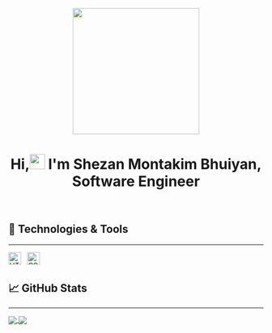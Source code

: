 <p align="center">
  <img width="250" src="https://media0.giphy.com/media/yDvjFZyratv5FXoVRN/giphy.gif">
</p>

<h1 align="center">Hi,<img src="https://raw.githubusercontent.com/MartinHeinz/MartinHeinz/master/wave.gif" width="30px"> I'm Shezan Montakim Bhuiyan, <br> Software Engineer</h1>
<br>

## 🔧 Technologies & Tools

---

<img src="https://img.shields.io/badge/HTML5-282C34?logo=html5&logoColor=E34F26" alt="HTML5 logo" title="HTML5" height="25" />
&nbsp;
<img src="https://img.shields.io/badge/CSS3-282C34?logo=css3&logoColor=1572B6" alt="CSS3 logo" title="CSS3" height="25" />

<br>

## &#x1f4c8; GitHub Stats

---

<a href="https://github.com/Shezan03/Shezan03">
  <img align="center" src="https://github-readme-stats.vercel.app/api?username=shezan03&show_icons=true&theme=aura_dark" />
</a>
<a href="https://github.com/Shezan03/Shezan03">
  <img align="center" src="https://github-readme-stats.vercel.app/api/top-langs/?username=shezan03&layout=compact&theme=aura_dark" />
</a>
